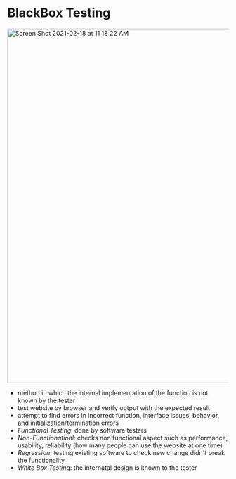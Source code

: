 # BlackBox Testing
<img width="806" alt="Screen Shot 2021-02-18 at 11 18 22 AM" src="https://user-images.githubusercontent.com/59414750/108402649-0aecce00-71db-11eb-9007-ac187e9ae3c6.png">

- method in which the internal implementation of the function is not known by the tester
- test website by browser and verify output with the expected result
- attempt to find errors in incorrect function, interface issues, behavior, and initialization/termination errors
- *Functional Testing*: done by software testers
- *Non-Functionationl*: checks non functional aspect such as performance, usability, reliability (how many people can use the website at one time)
- *Regression*: testing existing software to check new change didn't break the functionality
- *White Box Testing*: the internatal design is known to the tester
